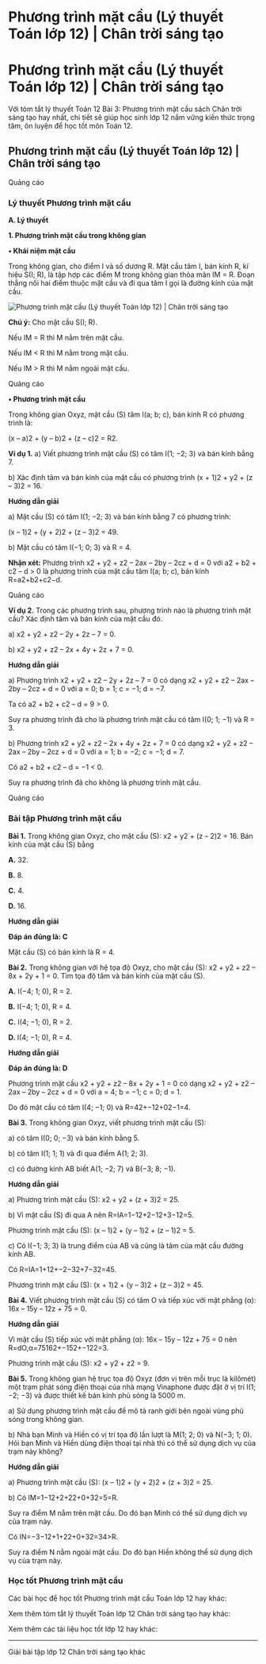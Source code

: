 # Phương trình mặt cầu (Lý thuyết Toán lớp 12) | Chân trời sáng tạo

# Phương trình mặt cầu (Lý thuyết Toán lớp 12) | Chân trời sáng tạo

Với tóm tắt lý thuyết Toán 12 Bài 3: Phương trình mặt cầu sách Chân trời sáng tạo hay nhất, chi tiết sẽ giúp học sinh lớp 12 nắm vững kiến thức trọng tâm, ôn luyện để học tốt môn Toán 12.

## Phương trình mặt cầu (Lý thuyết Toán lớp 12) | Chân trời sáng tạo

Quảng cáo

### **Lý thuyết Phương trình mặt cầu**

**A. Lý thuyết**

**1\. Phương trình mặt cầu trong không gian**

**• Khái niệm mặt cầu**

Trong không gian, cho điểm I và số dương R. Mặt cầu tâm I, bán kính R, kí hiệu S(I; R), là tập hợp các điểm M trong không gian thỏa mãn IM = R. Đoạn thẳng nối hai điểm thuộc mặt cầu và đi qua tâm I gọi là đường kính của mặt cầu.

![Phương trình mặt cầu \(Lý thuyết Toán lớp 12\) | Chân trời sáng tạo](https://vietjack.com/toan-12-ct/images/ly-thuyet-bai-3-phuong-trinh-mat-cau.PNG)

**Chú ý:** Cho mặt cầu S(I; R).

Nếu IM = R thì M nằm trên mặt cầu.

Nếu IM < R thì M nằm trong mặt cầu.

Nếu IM > R thì M nằm ngoài mặt cầu.

Quảng cáo

**• Phương trình mặt cầu**

Trong không gian Oxyz, mặt cầu (S) tâm I(a; b; c), bán kính R có phương trình là: 

(x – a)2 \+ (y – b)2 \+ (z – c)2 = R2.

**Ví dụ 1.** a) Viết phương trình mặt cầu (S) có tâm I(1; −2; 3) và bán kính bằng 7.

b) Xác định tâm và bán kính của mặt cầu có phương trình (x + 1)2 \+ y2 \+ (z – 3)2 = 16.

**Hướng dẫn giải**

a) Mặt cầu (S) có tâm I(1; −2; 3) và bán kính bằng 7 có phương trình:

(x – 1)2 \+ (y + 2)2 \+ (z – 3)2 = 49.

b) Mặt cầu có tâm I(−1; 0; 3) và R = 4.

**Nhận xét:** Phương trình x2 \+ y2 \+ z2 – 2ax – 2by – 2cz + d = 0 với a2 \+ b2 \+ c2 – d > 0 là phương trình của mặt cầu tâm I(a; b; c), bán kính R=a2+b2+c2−d.

Quảng cáo

**Ví dụ 2.** Trong các phương trình sau, phương trình nào là phương trình mặt cầu? Xác định tâm và bán kính của mặt cầu đó.

a) x2 \+ y2 \+ z2 – 2y + 2z – 7 = 0.

b) x2 \+ y2 \+ z2 – 2x + 4y + 2z + 7 = 0.

**Hướng dẫn giải**

a) Phương trình x2 \+ y2 \+ z2 – 2y + 2z – 7 = 0 có dạng x2 \+ y2 \+ z2 – 2ax – 2by – 2cz + d = 0 với a = 0; b = 1; c = −1; d = −7.

Ta có a2 \+ b2 \+ c2 – d = 9 > 0.

Suy ra phương trình đã cho là phương trình mặt cầu có tâm I(0; 1; −1) và R = 3.

b) Phương trình x2 \+ y2 \+ z2 – 2x + 4y + 2z + 7 = 0 có dạng x2 \+ y2 \+ z2 – 2ax – 2by – 2cz + d = 0 với a = 1; b = −2; c = −1; d = 7.

Có a2 \+ b2 \+ c2 – d = −1 < 0.

Suy ra phương trình đã cho không là phương trình mặt cầu.

Quảng cáo

### **Bài tập Phương trình mặt cầu**

**Bài 1.** Trong không gian Oxyz, cho mặt cầu (S): x2 \+ y2 \+ (z – 2)2 = 16. Bán kính của mặt cầu (S) bằng

**A.** 32.

**B.** 8.

**C.** 4.

**D.** 16.

**Hướng dẫn giải**

**Đáp án đúng là: C**

Mặt cầu (S) có bán kính là R = 4.

**Bài 2.** Trong không gian với hệ tọa độ Oxyz, cho mặt cầu (S): x2 \+ y2 \+ z2 – 8x + 2y + 1 = 0. Tìm tọa độ tâm và bán kính của mặt cầu (S).

**A.** I(−4; 1; 0), R = 2.

**B.** I(−4; 1; 0), R = 4.

**C.** I(4; −1; 0), R = 2.

**D.** I(4; −1; 0), R = 4.

**Hướng dẫn giải**

**Đáp án đúng là: D**

Phương trình mặt cầu x2 \+ y2 \+ z2 – 8x + 2y + 1 = 0 có dạng x2 \+ y2 \+ z2 – 2ax – 2by – 2cz + d = 0 với a = 4; b = −1; c = 0; d = 1.

Do đó mặt cầu có tâm I(4; −1; 0) và R=42+−12+02−1=4.

**Bài 3.** Trong không gian Oxyz, viết phương trình mặt cầu (S):

a) có tâm I(0; 0; −3) và bán kính bằng 5.

b) có tâm I(1; 1; 1) và đi qua điểm A(1; 2; 3).

c) có đường kính AB biết A(1; −2; 7) và B(−3; 8; −1).

**Hướng dẫn giải**

a) Phương trình mặt cầu (S): x2 \+ y2 \+ (z + 3)2 = 25.

b) Vì mặt cầu (S) đi qua A nên R=IA=1−12+2−12+3−12=5.

Phương trình mặt cầu (S): (x – 1)2 \+ (y – 1)2 \+ (z – 1)2 = 5.

c) Có I(−1; 3; 3) là trung điểm của AB và cũng là tâm của mặt cầu đường kính AB.

Có R=IA=1+12+−2−32+7−32=45.

Phương trình mặt cầu (S): (x + 1)2 \+ (y – 3)2 \+ (z – 3)2 = 45.

**Bài 4.** Viết phương trình mặt cầu (S) có tâm O và tiếp xúc với mặt phẳng (α): 16x – 15y – 12z + 75 = 0.

**Hướng dẫn giải**

Vì mặt cầu (S) tiếp xúc với mặt phẳng (α): 16x – 15y – 12z + 75 = 0 nên R=dO,α=75162+−152+−122=3.

Phương trình mặt cầu (S): x2 \+ y2 \+ z2 = 9.

**Bài 5.** Trong không gian hệ trục tọa độ Oxyz (đơn vị trên mỗi trục là kilômét) một trạm phát sóng điện thoại của nhà mạng Vinaphone được đặt ở vị trí I(1; −2; −3) và được thiết kế bán kính phủ sóng là 5000 m.

a) Sử dụng phương trình mặt cầu để mô tả ranh giới bên ngoài vùng phủ sóng trong không gian.

b) Nhà bạn Minh và Hiền có vị trí tọa độ lần lượt là M(1; 2; 0) và N(−3; 1; 0). Hỏi bạn Minh và Hiền dùng điện thoại tại nhà thì có thể sử dụng dịch vụ của trạm này không?

**Hướng dẫn giải**

a) Phương trình mặt cầu (S): (x – 1)2 \+ (y + 2)2 \+ (z + 3)2 = 25.

b) Có IM=1−12+2+22+0+32=5=R.

Suy ra điểm M nằm trên mặt cầu. Do đó bạn Minh có thể sử dụng dịch vụ của trạm này.

Có IN=−3−12+1+22+0+32=34>R.

Suy ra điểm N nằm ngoài mặt cầu. Do đó bạn Hiền không thể sử dụng dịch vụ của trạm này.

### **Học tốt Phương trình mặt cầu**

Các bài học để học tốt Phương trình mặt cầu Toán lớp 12 hay khác:

Xem thêm tóm tắt lý thuyết Toán lớp 12 Chân trời sáng tạo hay khác:

Xem thêm các tài liệu học tốt lớp 12 hay khác:

* * *

Giải bài tập lớp 12 Chân trời sáng tạo khác
